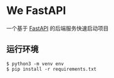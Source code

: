 # We FastAPI

一个基于 [FastAPI](https://fastapi.tiangolo.com/) 的后端服务快速启动项目

## 运行环境

```shell
$ python3 -m venv env
$ pip install -r requirements.txt
```
